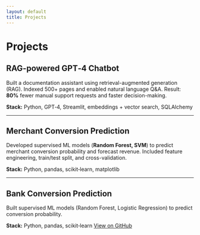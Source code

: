 ```yaml
---
layout: default
title: Projects
---
```


# Projects

## RAG-powered GPT‑4 Chatbot
Built a documentation assistant using retrieval-augmented generation (RAG). Indexed 500+ pages and enabled natural language Q&A. Result: **80%** fewer manual support requests and faster decision-making.

**Stack:** Python, GPT‑4, Streamlit, embeddings + vector search, SQLAlchemy

---

## Merchant Conversion Prediction
Developed supervised ML models (**Random Forest, SVM**) to predict merchant conversion probability and forecast revenue. Included feature engineering, train/test split, and cross-validation.

**Stack:** Python, pandas, scikit‑learn, matplotlib

---

## Bank Conversion Prediction
Built supervised ML models (Random Forest, Logistic Regression) to predict conversion probability.

**Stack:** Python, pandas, scikit‑learn
[View on GitHub](https://github.com/your-username/merchant-conversion-prediction)
